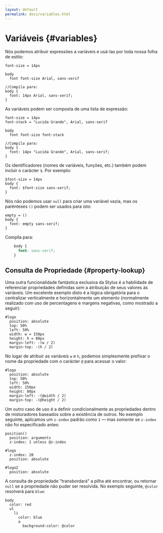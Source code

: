 ```yaml
---
layout: default
permalink: docs/variables.html
---
```


# Variáveis {#variables}

Nós podemos atribuir expressões a variáveis e usá-las por toda nossa folha de estilo:

```stylus
font-size = 14px

body
  font font-size Arial, sans-serif

//Compila para:
body {
  font: 14px Arial, sans-serif;
}
```

As variáveis podem ser composta de uma lista de expressão:

```stylus
font-size = 14px
font-stack = "Lucida Grande", Arial, sans-serif

body
  font font-size font-stack

//Compila para:
body {
  font: 14px "Lucida Grande", Arial, sans-serif;
}
```

Os identificadores (nomes de variáveis, funções, etc.) também podem incluir o carácter `$`. Por exemplo:

```stylus
$font-size = 14px
body {
  font: $font-size sans-serif;
}
```

Nós não podemos usar `null` para criar uma variável vazia, mas os parênteses `()` podem ser usados para isto:

```stylus
empty = ()
body {
  font: empty sans-serif;
}
```

Compila para:

```css
    body {
      font: sans-serif;
    }
```

## Consulta de Propriedade {#property-lookup}

Uma outra funcionalidade fantástica exclusiva da Stylus é a habilidade de referenciar propriedades definidas _sem_ a atribuição de seus valores às variáveis. Um excelente exemplo disto é a lógica obrigatória para o centralizar verticalmente e horizontalmente um elemento (normalmente realizado com uso de percentagens e margens negativas, como mostrado a seguir):

```stylus
#logo
  position: absolute
  top: 50%
  left: 50%
  width: w = 150px
  height: h = 80px
  margin-left: -(w / 2)
  margin-top: -(h / 2)
```

No lugar de atribuir as variáveis `w` e `h`, podemos simplesmente prefixar o nome da propriedade com o carácter `@` para acessar o valor:

```stylus
#logo
  position: absolute
  top: 50%
  left: 50%
  width: 150px
  height: 80px
  margin-left: -(@width / 2)
  margin-top: -(@height / 2)
```

Um outro caso de uso é a definir condicionalmente as propriedades dentro de misturadores baseados sobre a existência de outros. No exemplo seguinte, aplicamos um `z-index` padrão como `1` — mas _somente_ se `z-index` não foi especificado antes:

```stylus
position()
  position: arguments
  z-index: 1 unless @z-index

#logo
  z-index: 20
  position: absolute

#logo2
  position: absolute
```

A consulta de propriedade "transbordará" a pilha até encontrar, ou retornar `null` se a propriedade não puder ser resolvida. No exemplo seguinte, `@color` resolverá para `blue`:

```stylus
body
  color: red
  ul
    li
      color: blue
      a
        background-color: @color
```